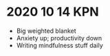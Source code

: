 # 2020 10 14 KPN

- Big weighted blanket
- Anxiety up; productivity down
- Writing mindfulness stuff daily

